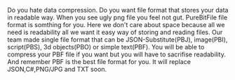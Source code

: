 Do you hate data compression. Do you want file format that stores your data in readable way. When you see ugly png file you feel not gut. PureBitFile file format is somthing for you. Here we don't care about space because all we need is readability all we want it easy way of storing and reading files. Our team made single file format that can be JSON-Substitute(PBJ), image(PBI), script(PBS), 3d objects(PBO) or simple text(PBF). You will be able to compress your PBF file if you want but you will have to sacrifise readability. And remember PBF is the best file format for you. It will replace JSON,C#,PNG/JPG and TXT soon.